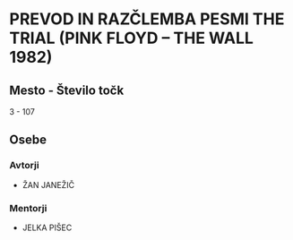 # PREVOD IN RAZČLEMBA PESMI THE TRIAL (PINK FLOYD – THE WALL 1982)
## Mesto - Število točk
3 - 107
## Osebe
### Avtorji
 * ŽAN JANEŽIČ
### Mentorji
 * JELKA PIŠEC